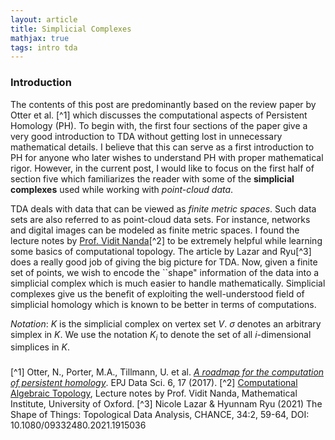 ```yaml
---
layout: article
title: Simplicial Complexes
mathjax: true
tags: intro tda
---
```


### Introduction

The contents of this post are predominantly based on the review paper by Otter et al. [^1] which discusses the computational aspects of Persistent Homology (PH). To begin with, the first four sections of the paper give a very good introduction to TDA without getting lost in unnecessary mathematical details. I believe that this can serve as a first introduction to PH for anyone who later wishes to understand PH with proper mathematical rigor. However, in the current post, I would like to focus on the first half of section five which familiarizes the reader with some of the **simplicial complexes** used while working with *point-cloud data*.

TDA deals with data that can be viewed as *finite metric spaces*. Such data sets are also referred to as point-cloud data sets. For instance, networks and digital images can be modeled as finite metric spaces. I found the lecture notes by [Prof. Vidit Nanda](https://people.maths.ox.ac.uk/nanda/)[^2] to be extremely helpful while learning some basics of computational topology. The article by Lazar and Ryu[^3] does a really good job of giving the big picture for TDA. Now, given a finite set of points, we wish to encode the ``shape" information of the data into a simplicial complex which is much easier to handle mathematically. Simplicial complexes give us the benefit of exploiting the well-understood field of simplicial homology which is known to be better in terms of computations. 

*Notation*: $K$ is the simplicial complex on vertex set $V$. $\sigma$ denotes an arbitrary simplex in $K$. We use the notation $K_i$ to denote the set of all $i$-dimensional simplices in $K$.



### 













[^1] Otter, N., Porter, M.A., Tillmann, U. et al. [*A roadmap for the computation of persistent homology*](https://doi.org/10.1140/epjds/s13688-017-0109-5). EPJ Data Sci. 6, 17 (2017). 
[^2] [Computational Algebraic Topology](https://people.maths.ox.ac.uk/nanda/cat/), Lecture notes by Prof. Vidit Nanda, Mathematical Institute, University of Oxford.
[^3] Nicole Lazar & Hyunnam Ryu (2021) The Shape of Things: Topological Data Analysis, CHANCE, 34:2, 59-64, DOI: 10.1080/09332480.2021.1915036




